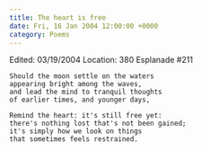 ```yaml
---
title: The heart is free
date: Fri, 16 Jan 2004 12:00:00 +0000
category: Poems
---
```


Edited: 03/19/2004
Location: 380 Esplanade #211

    Should the moon settle on the waters  
    appearing bright among the waves,  
    and lead the mind to tranquil thoughts  
    of earlier times, and younger days,

    Remind the heart: it's still free yet:  
    there's nothing lost that's not been gained;  
    it's simply how we look on things  
    that sometimes feels restrained.


